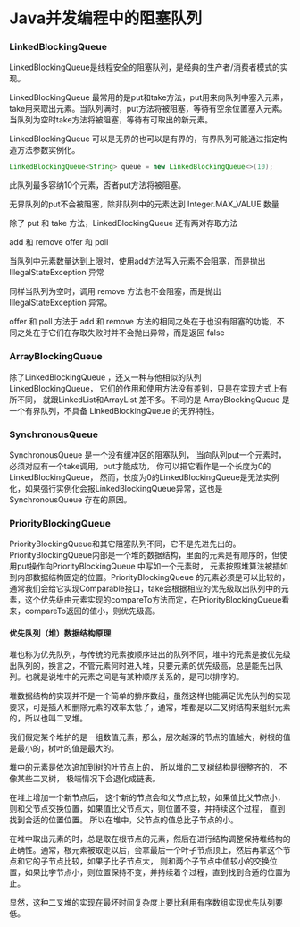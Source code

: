 # Java并发编程中的阻塞队列

### LinkedBlockingQueue

LinkedBlockingQueue是线程安全的阻塞队列，是经典的生产者/消费者模式的实现。

LinkedBlockingQueue 最常用的是put和take方法，put用来向队列中塞入元素，take用来取出元素。当队列满时，put方法将被阻塞，等待有空余位置塞入元素。当队列为空时take方法将被阻塞，等待有可取出的新元素。 

LinkedBlockingQueue 可以是无界的也可以是有界的，有界队列可能通过指定构造方法参数实例化。 

```java
LinkedBlockingQueue<String> queue = new LinkedBlockingQueue<>(10);
```

此队列最多容纳10个元素，否者put方法将被阻塞。

无界队列的put不会被阻塞，除非队列中的元素达到 Integer.MAX_VALUE 数量

除了  put 和 take 方法，LinkedBlockingQueue 还有两对存取方法

 add 和 remove
 offer 和 poll

当队列中元素数量达到上限时，使用add方法写入元素不会阻塞，而是抛出 IllegalStateException 异常

同样当队列为空时，调用 remove 方法也不会阻塞，而是抛出 IllegalStateException  异常。 

 offer 和 poll 方法于 add 和 remove 方法的相同之处在于也没有阻塞的功能，不同之处在于它们在存取失败时并不会抛出异常，而是返回 false 

### ArrayBlockingQueue

除了LinkedBlockingQueue ，还又一种与他相似的队列 LinkedBlockingQueue， 它们的作用和使用方法没有差别，只是在实现方式上有所不同， 就跟LinkedList和ArrayList 差不多。不同的是 ArrayBlockingQueue 是一个有界队列，不具备 LinkedBlockingQueue 的无界特性。

### SynchronousQueue

SynchronousQueue 是一个没有缓冲区的阻塞队列， 当向队列put一个元素时，必须对应有一个take调用，put才能成功， 你可以把它看作是一个长度为0的 LinkedBlockingQueue， 然而，长度为0的LinkedBlockingQueue是无法实例化，如果强行实例化会报LinkedBlockingQueue异常，这也是SynchronousQueue 存在的原因。

### PriorityBlockingQueue

PriorityBlockingQueue和其它阻塞队列不同，它不是先进先出的。PriorityBlockingQueue内部是一个堆的数据结构，里面的元素是有顺序的，但使用put操作向PriorityBlockingQueue 中写如一个元素时， 元素按照堆算法被插如到内部数据结构固定的位置。PriorityBlockingQueue 的元素必须是可以比较的，通常我们会给它实现Comparable接口，take会根据相应的优先级取出队列中的元素，这个优先级由元素实现的compareTo方法而定，在PriorityBlockingQueue看来，compareTo返回的值小，则优先级高。

#### 优先队列（堆）数据结构原理

堆也称为优先队列，与传统的元素按顺序进出的队列不同，堆中的元素是按优先级出队列的，换言之，不管元素何时进入堆，只要元素的优先级高，总是能先出队列。也就是说堆中的元素之间是有某种顺序关系的，是可以排序的。 

堆数据结构的实现并不是一个简单的排序数组，虽然这样也能满足优先队列的实现要求，可是插入和删除元素的效率太低了，通常，堆都是以二叉树结构来组织元素的，所以也叫二叉堆。 

我们假定某个堆护的是一组数值元素，那么，层次越深的节点的值越大，树根的值是最小的，树叶的值是最大的。 

堆中的元素是依次追加到树的叶节点上的， 所以堆的二叉树结构是很整齐的， 不像某些二叉树， 极端情况下会退化成链表。 

在堆上增加一个新节点后， 这个新的节点会和父节点比较，如果值比父节点小， 则和父节点交换位置，如果值比父节点大，则位置不变，并持续这个过程， 直到找到合适的位置位置。 所以在堆中，父节点的值总比子节点的小。

 在堆中取出元素的时，总是取在根节点的元素，然后在进行结构调整保持堆结构的正确性。通常，根元素被取走以后，会拿最后一个叶子节点顶上，然后再拿这个节点和它的子节点比较，如果子比子节点大， 则和两个子节点中值较小的交换位置，如果比字节点小，则位置保持不变，并持续着个过程，直到找到合适的位置为止。 

显然，这种二叉堆的实现在最坏时间复杂度上要比利用有序数组实现优先队列要低。